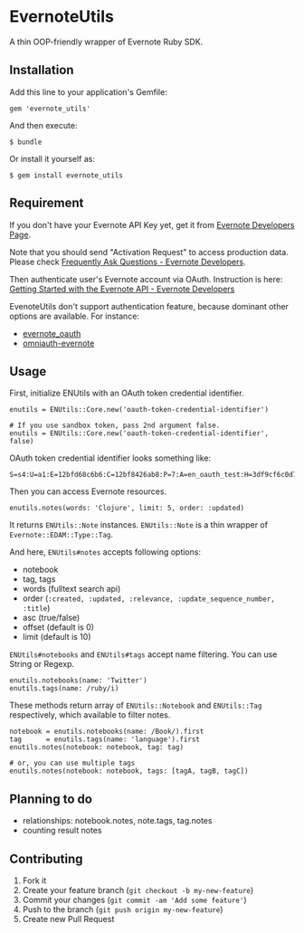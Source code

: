 # EvernoteUtils

A thin OOP-friendly wrapper of Evernote Ruby SDK.


## Installation

Add this line to your application's Gemfile:

    gem 'evernote_utils'

And then execute:

    $ bundle

Or install it yourself as:

    $ gem install evernote_utils


## Requirement

If you don't have your Evernote API Key yet, get it from [Evernote Developers Page](http://dev.evernote.com/doc/).

Note that you should send "Activation Request" to access production data. Please check [Frequently Ask Questions - Evernote Developers](http://dev.evernote.com/support/faq.php#activatekey).

Then authenticate user's Evernote account via OAuth. Instruction is here: [Getting Started with the Evernote API - Evernote Developers](http://dev.evernote.com/doc/start/ruby.php)


EvenoteUtils don't support authentication feature, because dominant other options are available. For instance:

* [evernote_oauth](https://github.com/fourfour/evernote_oauth)
* [omniauth-evernote](https://github.com/szimek/omniauth-evernote)


## Usage

First, initialize ENUtils with an OAuth token credential identifier.

    enutils = ENUtils::Core.new('oauth-token-credential-identifier')

    # If you use sandbox token, pass 2nd argument false.
    enutils = ENUtils::Core.new('oauth-token-credential-identifier', false)

OAuth token credential identifier looks something like:

    S=s4:U=a1:E=12bfd68c6b6:C=12bf8426ab8:P=7:A=en_oauth_test:H=3df9cf6c0d7bc410824c80231e64dbe1

Then you can access Evernote resources.

    enutils.notes(words: 'Clojure', limit: 5, order: :updated)

It returns `ENUtils::Note` instances. `ENUtils::Note` is a thin wrapper of `Evernote::EDAM::Type::Tag`.

And here, `ENUtils#notes` accepts following options:

* notebook
* tag, tags
* words (fulltext search api)
* order (`:created, :updated, :relevance, :update_sequence_number, :title`)
* asc (true/false)
* offset (default is 0)
* limit (default is 10)

`ENUtils#notebooks` and `ENUtils#tags` accept name filtering. You can use String or Regexp.

    enutils.notebooks(name: 'Twitter')
    enutils.tags(name: /ruby/i)

These methods return array of `ENUtils::Notebook` and `ENUtils::Tag` respectively, which available to filter notes.

    notebook = enutils.notebooks(name: /Book/).first
    tag      = enutils.tags(name: 'language').first
    enutils.notes(notebook: notebook, tag: tag)

    # or, you can use multiple tags
    enutils.notes(notebook: notebook, tags: [tagA, tagB, tagC])


## Planning to do

* relationships: notebook.notes, note.tags, tag.notes
* counting result notes


## Contributing

1. Fork it
2. Create your feature branch (`git checkout -b my-new-feature`)
3. Commit your changes (`git commit -am 'Add some feature'`)
4. Push to the branch (`git push origin my-new-feature`)
5. Create new Pull Request
